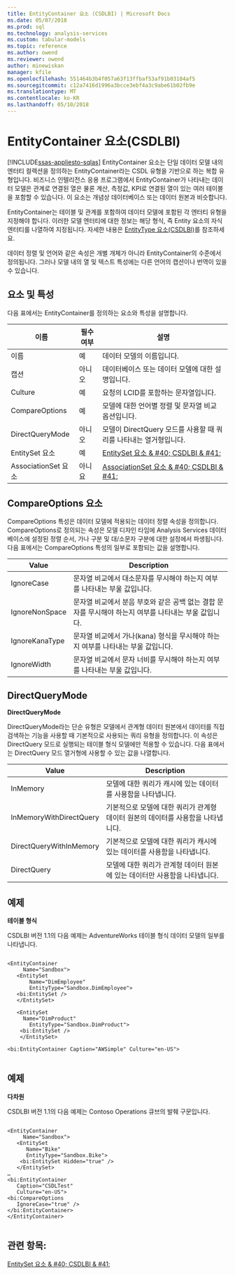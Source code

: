 ```yaml
---
title: EntityContainer 요소 (CSDLBI) | Microsoft Docs
ms.date: 05/07/2018
ms.prod: sql
ms.technology: analysis-services
ms.custom: tabular-models
ms.topic: reference
ms.author: owend
ms.reviewer: owend
author: minewiskan
manager: kfile
ms.openlocfilehash: 551464b3b4f057a63f13ffbaf53af91b03104af5
ms.sourcegitcommit: c12a7416d1996a3bcce3ebf4a3c9abe61b02fb9e
ms.translationtype: MT
ms.contentlocale: ko-KR
ms.lasthandoff: 05/10/2018
---
```

# <a name="entitycontainer-element-csdlbi"></a>EntityContainer 요소(CSDLBI)
[!INCLUDE[ssas-appliesto-sqlas](../../../includes/ssas-appliesto-sqlas.md)]
  EntityContainer 요소는 단일 데이터 모델 내의 엔터티 컬렉션을 정의하는 EntityContainer라는 CSDL 유형을 기반으로 하는 복합 유형입니다. 비즈니스 인텔리전스 응용 프로그램에서 EntityContainer가 나타내는 데이터 모델은 관계로 연결된 열은 물론 계산, 측정값, KPI로 연결된 열이 있는 여러 테이블을 포함할 수 있습니다. 이 요소는 개념상 데이터베이스 또는 데이터 원본과 비슷합니다.  
  
 EntityContainer는 테이블 및 관계를 포함하여 데이터 모델에 포함된 각 엔터티 유형을 지정해야 합니다. 이러한 모델 엔터티에 대한 정보는 해당 형식, 즉 Entity 요소의 자식 엔터티를 나열하여 지정됩니다. 자세한 내용은 [EntityType 요소&#40;CSDLBI&#41;](../../../analysis-services/tabular-model-programming-compatibility-levels-1050-1103/conceptual-schema-definition-language-csdl/entitytype-element-csdlbi.md)를 참조하세요.  
  
 데이터 정렬 및 언어와 같은 속성은 개별 개체가 아니라 EntityContainer의 수준에서 정의됩니다. 그러나 모델 내의 열 및 텍스트 특성에는 다른 언어의 캡션이나 번역이 있을 수 있습니다.  
  
## <a name="elements-and-attributes"></a>요소 및 특성  
 다음 표에서는 EntityContainer를 정의하는 요소와 특성을 설명합니다.  
  
|이름|필수 여부|설명|  
|----------|-----------------|-----------------|  
|이름|예|데이터 모델의 이름입니다.|  
|캡션|아니오|데이터베이스 또는 데이터 모델에 대한 설명입니다.|  
|Culture|예|요청의 LCID를 포함하는 문자열입니다.|  
|CompareOptions|예|모델에 대한 언어별 정렬 및 문자열 비교 옵션입니다.|  
|DirectQueryMode|아니오|모델이 DirectQuery 모드를 사용할 때 쿼리를 나타내는 열거형입니다.|  
|EntitySet 요소|예|[EntitySet 요소 & #40; CSDLBI & #41;](../../../analysis-services/tabular-model-programming-compatibility-levels-1050-1103/conceptual-schema-definition-language-csdl/entityset-element-csdlbi.md)|  
|AssociationSet 요소|아니요|[AssociationSet 요소 & #40; CSDLBI & #41;](../../../analysis-services/tabular-model-programming-compatibility-levels-1050-1103/conceptual-schema-definition-language-csdl/associationset-element-csdlbi.md)|  
  
## <a name="compareoptions-element"></a>CompareOptions 요소  
 CompareOptions 특성은 데이터 모델에 적용되는 데이터 정렬 속성을 정의합니다. CompareOptions로 정의되는 속성은 모델 디자인 타임에 Analysis Services 데이터베이스에 설정된 정렬 순서, 가나 구분 및 대/소문자 구분에 대한 설정에서 파생됩니다. 다음 표에서는 CompareOptions 특성의 일부로 포함되는 값을 설명합니다.  
  
|Value|Description|  
|-----------|-----------------|  
|IgnoreCase|문자열 비교에서 대소문자를 무시해야 하는지 여부를 나타내는 부울 값입니다.|  
|IgnoreNonSpace|문자열 비교에서 분음 부호와 같은 공백 없는 결합 문자를 무시해야 하는지 여부를 나타내는 부울 값입니다.|  
|IgnoreKanaType|문자열 비교에서 가나(kana) 형식을 무시해야 하는지 여부를 나타내는 부울 값입니다.|  
|IgnoreWidth|문자열 비교에서 문자 너비를 무시해야 하는지 여부를 나타내는 부울 값입니다.|  
  
## <a name="directquerymode"></a>DirectQueryMode  
 **DirectQueryMode**  
  
 DirectQueryMode라는 단순 유형은 모델에서 관계형 데이터 원본에서 데이터를 직접 검색하는 기능을 사용할 때 기본적으로 사용되는 쿼리 유형을 정의합니다. 이 속성은 DirectQuery 모드로 실행되는 테이블 형식 모델에만 적용할 수 있습니다. 다음 표에서는 DirectQuery 모드 열거형에 사용할 수 있는 값을 나열합니다.  
  
|Value|Description|  
|-----------|-----------------|  
|InMemory|모델에 대한 쿼리가 캐시에 있는 데이터를 사용함을 나타냅니다.|  
|InMemoryWithDirectQuery|기본적으로 모델에 대한 쿼리가 관계형 데이터 원본의 데이터를 사용함을 나타냅니다.|  
|DirectQueryWithInMemory|기본적으로 모델에 대한 쿼리가 캐시에 있는 데이터를 사용함을 나타냅니다.|  
|DirectQuery|모델에 대한 쿼리가 관계형 데이터 원본에 있는 데이터만 사용함을 나타냅니다.|  
  
## <a name="example"></a>예제  
 **테이블 형식**  
  
 CSDLBI 버전 1.1의 다음 예제는 AdventureWorks 테이블 형식 데이터 모델의 일부를 나타냅니다.  
  
```  
  
<EntityContainer   
     Name="Sandbox">  
   <EntitySet   
       Name="DimEmployee"   
       EntityType="Sandbox.DimEmployee">  
   <bi:EntitySet />  
   </EntitySet>  
  
   <EntitySet   
     Name="DimProduct"   
       EntityType="Sandbox.DimProduct">  
    <bi:EntitySet />  
    </EntitySet>  
  
<bi:EntityContainer Caption="AWSimple" Culture="en-US">  
  
```  
  
## <a name="example"></a>예제  
 **다차원**  
  
 CSDLBI 버전 1.1의 다음 예제는 Contoso Operations 큐브의 발췌 구문입니다.  
  
```  
  
<EntityContainer   
     Name="Sandbox">  
   <EntitySet   
      Name="Bike"   
      EntityType="Sandbox.Bike">  
    <bi:EntitySet Hidden="true" />  
   </EntitySet>  
…  
<bi:EntityContainer   
   Caption="CSDLTest"   
   Culture="en-US">  
<bi:CompareOptions   
   IgnoreCase="true" />  
</bi:EntityContainer>  
</EntityContainer>  
  
```  
  
## <a name="see-also"></a>관련 항목:  
 [EntitySet 요소 & #40; CSDLBI & #41;](../../../analysis-services/tabular-model-programming-compatibility-levels-1050-1103/conceptual-schema-definition-language-csdl/entityset-element-csdlbi.md)  
  
  

